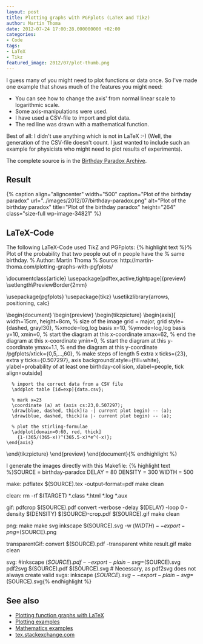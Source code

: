 ```yaml
---
layout: post
title: Plotting graphs with PGFplots (LaTeX and Tikz)
author: Martin Thoma
date: 2012-07-24 17:00:28.000000000 +02:00
categories:
- Code
tags:
- LaTeX
- Tikz
featured_image: 2012/07/plot-thumb.png
---
```

I guess many of you might need to plot functions or data once. So I've made one example that shows much of the features you might need:
<ul>
  <li>You can see how to change the axis' from normal linear scale to logarithmic scale.</li>
  <li>Some axis-manipulations were used.</li>
  <li>I have used a CSV-file to import and plot data.</li>
  <li>The red line was drawn with a mathematical function.</li>
</ul>

Best of all: I didn't use anything which is not in LaTeX :-) (Well, the generation of the CSV-file doesn't count. I just wanted to include such an example for physicists who might need to plot results of experiments).

The complete source is in the <a href='http://martin-thoma.com/wp-content/uploads/2012/07/birthday-paradox.zip'>Birthday Paradox Archive</a>.

<h2>Result</h2>
{% caption align="aligncenter" width="500" caption="Plot of the birthday paradox" url="../images/2012/07/birthday-paradox.png" alt="Plot of the birthday paradox" title="Plot of the birthday paradox" height="264" class="size-full wp-image-34821" %}

<h2>LaTeX-Code</h2>
The following LaTeX-Code used TikZ and PGFplots:
{% highlight text %}% Plot of the probability that two people out of n people have the
% same birthday.
% Author: Martin Thoma
% Source: http://martin-thoma.com/plotting-graphs-with-pgfplots/

\documentclass{article}
\usepackage[pdftex,active,tightpage]{preview}
\setlength\PreviewBorder{2mm}
 
\usepackage{pgfplots}
\usepackage{tikz}
\usetikzlibrary{arrows, positioning, calc}

\begin{document}
\begin{preview}
\begin{tikzpicture}
    \begin{axis}[
        width=15cm, height=8cm,     % size of the image
        grid = major,
        grid style={dashed, gray!30},
        %xmode=log,log basis x=10,
        %ymode=log,log basis y=10,
        xmin=0,     % start the diagram at this x-coordinate
        xmax=62,    % end   the diagram at this x-coordinate
        ymin=0,     % start the diagram at this y-coordinate
        ymax=1.1,   % end   the diagram at this y-coordinate
        /pgfplots/xtick={0,5,...,60}, % make steps of length 5
        extra x ticks={23},
        extra y ticks={0.507297},
        axis background/.style={fill=white},
        ylabel=probability of at least one birthday-collision,
        xlabel=people,
        tick align=outside]

      % import the correct data from a CSV file
      \addplot table [id=exp]{data.csv};

      % mark x=23
      \coordinate (a) at (axis cs:23,0.507297);
      \draw[blue, dashed, thick](a -| current plot begin) -- (a);
      \draw[blue, dashed, thick](a |- current plot begin) -- (a);

      % plot the stirling-formulae
      \addplot[domain=0:60, red, thick] 
        {1-(365/(365-x))^(365.5-x)*e^(-x)}; 
    \end{axis} 
\end{tikzpicture}
\end{preview}
\end{document}{% endhighlight %}

I generate the images directly with this Makefile:
{% highlight text %}SOURCE = birthday-paradox
DELAY = 80
DENSITY = 300
WIDTH = 500

make:
	pdflatex $(SOURCE).tex -output-format=pdf
	make clean

clean:
	rm -rf  $(TARGET) *.class *.html *.log *.aux

gif:
	pdfcrop $(SOURCE).pdf
	convert -verbose -delay $(DELAY) -loop 0 -density $(DENSITY) $(SOURCE)-crop.pdf $(SOURCE).gif
	make clean

png:
	make
	make svg
	inkscape $(SOURCE).svg -w $(WIDTH) --export-png=$(SOURCE).png

transparentGif:
	convert $(SOURCE).pdf -transparent white result.gif
	make clean

svg:
	#inkscape $(SOURCE).pdf --export-plain-svg=$(SOURCE).svg
	pdf2svg $(SOURCE).pdf $(SOURCE).svg
	# Necessary, as pdf2svg does not always create valid svgs:
	inkscape $(SOURCE).svg --export-plain-svg=$(SOURCE).svg{% endhighlight %}

<h2>See also</h2>
<ul>
  <li><a href="http://martin-thoma.com/plotting-function-graphs-with-latex/">Plotting function graphs with LaTeX</a></li>
  <li><a href="http://www.texample.net/tikz/examples/tag/plots/">Plotting examples</a></li>
  <li><a href="http://www.texample.net/tikz/examples/area/mathematics/">Mathematics examples</a></li>
  <li><a href="http://tex.stackexchange.com/questions/tagged/pgfplots?sort=votes">tex.stackexchange.com</a></li>
</ul>
